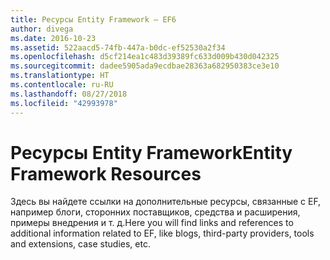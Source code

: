 ```yaml
---
title: Ресурсы Entity Framework — EF6
author: divega
ms.date: 2016-10-23
ms.assetid: 522aacd5-74fb-447a-b0dc-ef52530a2f34
ms.openlocfilehash: d5cf214ea1c483d39389fc633d009b430d042325
ms.sourcegitcommit: dadee5905ada9ecdbae28363a682950383ce3e10
ms.translationtype: HT
ms.contentlocale: ru-RU
ms.lasthandoff: 08/27/2018
ms.locfileid: "42993978"
---
```

# <a name="entity-framework-resources"></a><span data-ttu-id="05c20-102">Ресурсы Entity Framework</span><span class="sxs-lookup"><span data-stu-id="05c20-102">Entity Framework Resources</span></span>
<span data-ttu-id="05c20-103">Здесь вы найдете ссылки на дополнительные ресурсы, связанные с EF, например блоги, сторонних поставщиков, средства и расширения, примеры внедрения и т. д.</span><span class="sxs-lookup"><span data-stu-id="05c20-103">Here you will find links and references to additional information related to EF, like blogs, third-party providers, tools and extensions, case studies, etc.</span></span>
